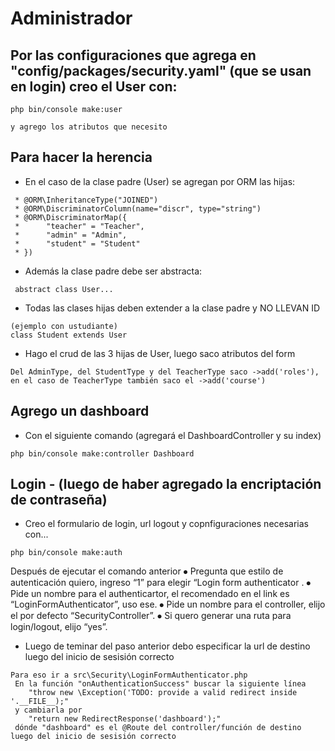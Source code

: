 # Administrador

## Por las configuraciones que agrega en "config/packages/security.yaml" (que se usan en login)  creo el User con:
```
php bin/console make:user

y agrego los atributos que necesito
```


## Para hacer la herencia
- En el caso de la clase padre (User) se agregan por ORM las hijas:
```
 * @ORM\InheritanceType("JOINED")
 * @ORM\DiscriminatorColumn(name="discr", type="string")
 * @ORM\DiscriminatorMap({
 *      "teacher" = "Teacher",
 *      "admin" = "Admin",
 *      "student" = "Student"
 * })
```
 - Además la clase padre debe ser abstracta:
```
 abstract class User...
```
- Todas las clases hijas deben extender a la clase padre y NO LLEVAN ID
``` 
(ejemplo con ustudiante)
class Student extends User

```

- Hago el crud de las 3 hijas de User, luego saco atributos del form 
``` 
Del AdminType, del StudentType y del TeacherType saco ->add('roles'), en el caso de TeacherType también saco el ->add('course')
```

## Agrego un dashboard 
- Con el siguiente comando (agregará el DashboardController y su index)
```
php bin/console make:controller Dashboard
```

## Login - (luego de haber agregado la encriptación de contraseña)
- Creo el formulario de login, url logout y copnfiguraciones necesarias con...
```
php bin/console make:auth
```
Después de ejecutar el comando anterior
⦁	Pregunta que estilo de autenticación quiero, ingreso “1” para elegir “Login form authenticator .
⦁	Pide un nombre para el authenticartor, el recomendado en el link es “LoginFormAuthenticator”, uso ese. 
⦁	Pide un nombre para el  controller, elijo el por defecto “SecurityController”.
⦁	Si quero generar una ruta para login/logout, elijo “yes”.

- Luego de teminar del paso anterior debo especificar la url de destino luego del inicio de sesisión correcto
```
Para eso ir a src\Security\LoginFormAuthenticator.php
 En la función "onAuthenticationSuccess" buscar la siguiente línea 
    "throw new \Exception('TODO: provide a valid redirect inside '.__FILE__);"
 y cambiarla por 
    "return new RedirectResponse('dashboard');" 
 dónde "dashboard" es el @Route del controller/función de destino luego del inicio de sesisión correcto     
```